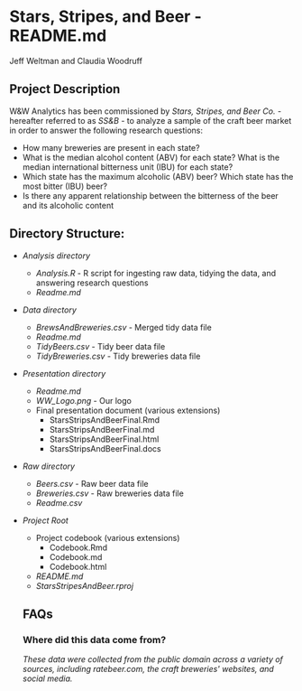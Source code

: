 # Stars, Stripes, and Beer - README.md
Jeff Weltman and Claudia Woodruff

## Project Description
W&W Analytics has been commissioned by *Stars, Stripes, and Beer Co.* - hereafter referred to as *SS&B* - to analyze a sample of the craft beer market in order to answer the following research questions:

* How many breweries are present in each state?
* What is the median alcohol content (ABV) for each state? What is the median international bitterness unit (IBU) for each state?
* Which state has the maximum alcoholic (ABV) beer? Which state has the most bitter (IBU) beer?
* Is there any apparent relationship between the bitterness of the beer and its alcoholic content

## Directory Structure:

* *Analysis directory*
  + *Analysis.R* - R script for ingesting raw data, tidying the data, and answering research questions
  + *Readme.md*
* *Data directory*
  + *BrewsAndBreweries.csv* - Merged tidy data file
  + *Readme.md*
  + *TidyBeers.csv* - Tidy beer data file
  + *TidyBreweries.csv* - Tidy breweries data file
* *Presentation directory*
  + *Readme.md*
  + *WW_Logo.png* - Our logo
  + Final presentation document (various extensions)
    * StarsStripsAndBeerFinal.Rmd
    * StarsStripsAndBeerFinal.md
    * StarsStripsAndBeerFinal.html
    * StarsStripsAndBeerFinal.docs
* *Raw directory*
  + *Beers.csv* - Raw beer data file
  + *Breweries.csv* - Raw breweries data file
  + *Readme.csv*
* *Project Root*
  + Project codebook (various extensions)
    * Codebook.Rmd
    * Codebook.md
    * Codebook.html
  + *README.md*
  + *StarsStripesAndBeer.rproj*
  
  ## FAQs
  ### Where did this data come from?
  *These data were collected from the public domain across a variety of sources, including *ratebeer.com*, the craft breweries' websites, and social media.*
